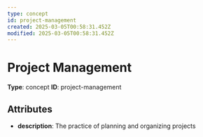 ```yaml
---
type: concept
id: project-management
created: 2025-03-05T00:58:31.452Z
modified: 2025-03-05T00:58:31.452Z
---
```


# Project Management

**Type**: concept
**ID**: project-management

## Attributes

- **description**: The practice of planning and organizing projects

